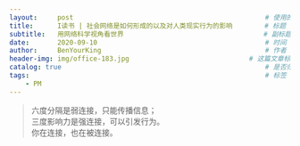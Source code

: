 ```yaml
---
layout:     post                                                # 使用的布局（不需要改）
title:      I读书 | 社会网络是如何形成的以及对人类现实行为的影响        # 标题 
subtitle:   用网络科学视角看世界                                   # 副标题
date:       2020-09-10                                          # 时间
author:     BenYourKing                                         # 作者
header-img: img/office-183.jpg                              # 这篇文章标题背景图片
catalog: true                                                   # 是否归档
tags:                                                           # 标签
    - PM
---
```


> 六度分隔是弱连接，只能传播信息；           
> 三度影响力是强连接，可以引发行为。          
> 你在连接，也在被连接。                  
             
             
  
